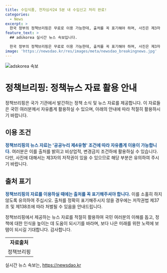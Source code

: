 ```yaml
---
title: 수입식품, 전자심사24 5분 내 수입신고 처리 완료!
categories:
  - News
excerpt: >
  한국 정부의 정책브리핑은 무료로 이용 가능한데, 출처를 꼭 표기해야 하며, 사진은 제3자 저작권으로 사용 불가능하다. 위반 시 저작권법에 따라 처벌될 수 있으니 유의해야 한다. -정책브리핑, www.korea.kr
feature_text: >
  ## adskorea 실시간 뉴스 속보입니다.

  한국 정부의 정책브리핑은 무료로 이용 가능한데, 출처를 꼭 표기해야 하며, 사진은 제3자 저작권으로 사용 불가능하다. 위반 시 저작권법에 따라 처벌될 수 있으니 유의해야 한다. -정책브리핑, www.korea.kr
image: 'https://newsdao.kr/res/images/meta/newsdao_breakingnews.jpg'
---
```


<p><img src="https://newsdao.kr/res/images/meta/newsdao_breakingnews.jpg" alt="adskorea 속보" /></p>

<h1>정책브리핑: 정책뉴스 자료 활용 안내</h1>

<p data-ke-size="size16">정책브리핑은 국가 기관에서 발간하는 정책 소식 및 뉴스 자료를 제공합니다. 이 자료들은 국민 여러분께서 자유롭게 활용하실 수 있으며, 아래의 안내에 따라 적절히 활용하시기 바랍니다.</p>

<h2 data-ke-size="size26">이용 조건</h2>

<p><b><span style="color: #1a5490;">정책브리핑의 뉴스 자료는 '공공누리 제4유형' 조건에 따라 자유롭게 이용이 가능합니다.</span></b> 여러분은 이를 출처를 밝히고 비상업적, 변경금지 조건하에 활용하실 수 있습니다. 다만, 사진에 대해서는 제3자의 저작권이 있을 수 있으므로 해당 부분은 유의하여 주시기 바랍니다.</p>

<h2 data-ke-size="size26">출처 표기</h2>

<p><b><span style="color: #1a5490;">정책브리핑의 자료를 이용하실 때에는 출처를 꼭 표기해주셔야 합니다.</span></b> 이를 소홀히 하지 않도록 유의하여 주십시오. 출처를 정확히 표기해주시지 않을 경우에는 저작권법 제37조 및 제138조에 따라 처벌될 수 있음을 안내드립니다.</p>

<p data-ke-size="size16">정책브리핑에서 제공하는 뉴스 자료를 적절히 활용하여 국민 여러분의 이해를 돕고, 정책에 대한 인식을 높이는 데 도움이 되시기를 바라며, 보다 나은 미래를 위한 노력에 보탬이 되시길 기대합니다. 감사합니다.</p>

<table>
  <tr>
    <td style="text-align: center; height: 17px;"><b>자료출처</b></td>
  </tr>
  <tr>
    <td style="text-align: center; height: 17px;">정책브리핑 </td>
  </tr>
</table>
실시간 뉴스 속보는, <a href="https://newsdao.kr" rel="dofollow">https://newsdao.kr</a>



